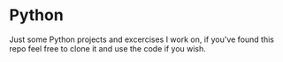 # Python

Just some Python projects and excercises I work on, if you've found this repo feel free to clone it and use the code if you wish.

